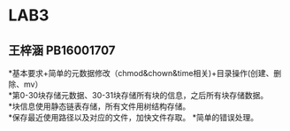LAB3
=======
王梓涵 PB16001707
---------
*基本要求+简单的元数据修改（chmod&chown&time相关)+目录操作(创建、删除、mv）  
*第0-30块存储元数据、30-31块存储所有块的信息，之后所有块存储数据。  
*块信息使用静态链表存储，所有文件用树结构存储。  
*保存最近使用路径以及对应的文件，加快文件存取。 
*简单的错误处理。  
